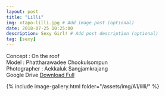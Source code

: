 ```yaml
---
layout: post
title: "Lilli"
img: xtapo-lilli.jpg # Add image post (optional)
date: 2018-07-25 10:25:00
description: Sexy Girl! # Add post description (optional)
tag: [sexy]
---
```

Concept : On the roof   
Model : Phattharawadee Chookulsompun  
Photographer : Aekkaluk Sangjamkrajang  
Google Drive [Download Full](http://gestyy.com/e0HAhO)                              

{% include image-gallery.html folder="/assets/img/A1/lilli/" %}
